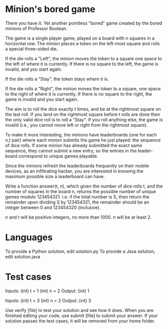 Minion's bored game
===================

There you have it. Yet another pointless "bored" game created by the bored minions of Professor Boolean.

The game is a single player game, played on a board with n squares in a horizontal row. The minion places a token on the left-most square and rolls a special three-sided die. 

If the die rolls a "Left", the minion moves the token to a square one space to the left of where it is currently. If there is no square to the left, the game is invalid, and you start again.

If the die rolls a "Stay", the token stays where it is. 

If the die rolls a "Right", the minion moves the token to a square, one space to the right of where it is currently. If there is no square to the right, the game is invalid and you start again.

The aim is to roll the dice exactly t times, and be at the rightmost square on the last roll. If you land on the rightmost square before t rolls are done then the only valid dice roll is to roll a "Stay". If you roll anything else, the game is invalid (i.e., you cannot move left or right from the rightmost square).

To make it more interesting, the minions have leaderboards (one for each n,t pair) where each minion submits the game he just played: the sequence of dice rolls. If some minion has already submitted the exact same sequence, they cannot submit a new entry, so the entries in the leader-board correspond to unique games playable. 

Since the minions refresh the leaderboards frequently on their mobile devices, as an infiltrating hacker, you are interested in knowing the maximum possible size a leaderboard can have.

Write a function answer(t, n), which given the number of dice rolls t, and the number of squares in the board n, returns the possible number of unique games modulo 123454321. i.e. if the total number is S, then return the remainder upon dividing S by 123454321, the remainder should be an integer between 0 and 123454320 (inclusive).

n and t will be positive integers, no more than 1000. n will be at least 2.


Languages
=========

To provide a Python solution, edit solution.py
To provide a Java solution, edit solution.java

Test cases
==========

Inputs:
    (int) t = 1
    (int) n = 2
Output:
    (int) 1

Inputs:
    (int) t = 3
    (int) n = 2
Output:
    (int) 3

Use verify [file] to test your solution and see how it does. When you are finished editing your code, use submit [file] to submit your answer. If your solution passes the test cases, it will be removed from your home folder.
